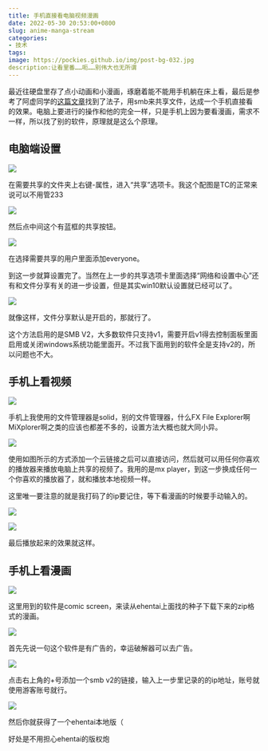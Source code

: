 ```yaml
---
title: 手机直接看电脑视频漫画
date: 2022-05-30 20:53:00+0800
slug: anime-manga-stream
categories:
- 技术
tags:
image: https://pockies.github.io/img/post-bg-032.jpg
description:让看里番……呃……别伟大也无所谓
---
```


最近往硬盘里存了点小动画和小漫画，琢磨着能不能用手机躺在床上看，最后是参考了阿虚同学的[这篇文章](https://zhuanlan.zhihu.com/p/45967353)找到了法子，用smb来共享文件，达成一个手机直接看的效果。电脑上要进行的操作和他的完全一样，只是手机上因为要看漫画，需求不一样，所以找了别的软件，原理就是这么个原理。

## 电脑端设置

![](https://raw.githubusercontent.com/yuukoamamiya/pic/master/202205302100067.png)

在需要共享的文件夹上右键-属性，进入“共享”选项卡。我这个配图是TC的正常来说可以不用管233

![](https://raw.githubusercontent.com/yuukoamamiya/pic/master/202205302100370.png)

然后点中间这个有蓝框的共享按钮。

![](https://raw.githubusercontent.com/yuukoamamiya/pic/master/202205302101522.png)

在选择需要共享的用户里面添加everyone。

到这一步就算设置完了。当然在上一步的共享选项卡里面选择“网络和设置中心”还有和文件分享有关的进一步设置，但是其实win10默认设置就已经可以了。

![](https://raw.githubusercontent.com/yuukoamamiya/pic/master/202205302103861.png)

就像这样，文件分享默认是开启的，那就行了。

这个方法启用的是SMB V2，大多数软件只支持v1，需要开启v1得去控制面板里面启用或关闭windows系统功能里面开。不过我下面用到的软件全是支持v2的，所以问题也不大。

## 手机上看视频

![](https://raw.githubusercontent.com/yuukoamamiya/pic/master/202205302123896.png)

手机上我使用的文件管理器是solid，别的文件管理器，什么FX File Explorer啊MiXplorer啊之类的应该也都差不多的，设置方法大概也就大同小异。

![](https://raw.githubusercontent.com/yuukoamamiya/pic/master/202205302124724.jpeg)

使用如图所示的方式添加一个云链接之后可以直接访问，然后就可以用任何你喜欢的播放器来播放电脑上共享的视频了。我用的是mx player，到这一步换成任何一个你喜欢的播放器了，就和播放本地视频一样。

这里唯一要注意的就是我打码了的ip要记住，等下看漫画的时候要手动输入的。

![](https://raw.githubusercontent.com/yuukoamamiya/pic/master/202205302131037.jpg)

![](https://raw.githubusercontent.com/yuukoamamiya/pic/master/202205302131784.jpg)

最后播放起来的效果就这样。

## 手机上看漫画

![](https://raw.githubusercontent.com/yuukoamamiya/pic/master/202205302133445.png)

这里用到的软件是comic screen，来读从ehentai上面找的种子下载下来的zip格式的漫画。

![](https://raw.githubusercontent.com/yuukoamamiya/pic/master/202205302134124.jpg)

首先先说一句这个软件是有广告的，幸运破解器可以去广告。

![](https://raw.githubusercontent.com/yuukoamamiya/pic/master/202205302142615.jpg)

点击右上角的+号添加一个smb v2的链接，输入上一步里记录的的ip地址，账号就使用游客账号就行。

![](https://raw.githubusercontent.com/yuukoamamiya/pic/master/202205302144862.jpg)

然后你就获得了一个ehentai本地版（

好处是不用担心ehentai的版权炮